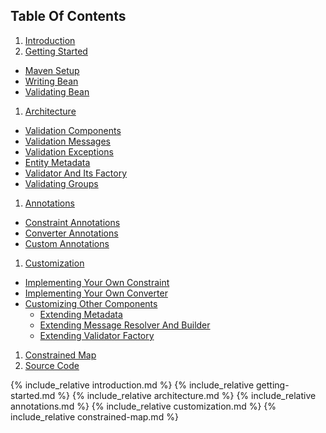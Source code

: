 ## Table Of Contents

1. <a href="#introduction">Introduction</a>
1. <a href="#getting-started">Getting Started</a>
  * <a href="#maven-setup">Maven Setup</a>
  * <a href="#writing-bean">Writing Bean</a>
  * <a href="#validating-bean">Validating Bean</a>
1. <a href="#architecture">Architecture</a>
  * <a href="#validation-components">Validation Components</a>
  * <a href="#validation-messages">Validation Messages</a>
  * <a href="#validation-exceptions">Validation Exceptions</a>
  * <a href="#entity-metadata">Entity Metadata</a>
  * <a href="#validator-and-its-factory">Validator And Its Factory</a>
  * <a href="#validating-groups">Validating Groups</a>
1. <a href="#annotations">Annotations</a>
  * <a href="#constraint-annotations">Constraint Annotations</a>
  * <a href="#converter-annotations">Converter Annotations</a>
  * <a href="#custom-annotations">Custom Annotations</a>
1. <a href="#customization">Customization</a>
  * <a href="#implementing-your-own-constraint">Implementing Your Own Constraint</a>
  * <a href="#implementing-your-own-converter">Implementing Your Own Converter</a>
  * <a href="#customizing-other-components">Customizing Other Components</a>
    - <a href="#extending-metadata">Extending Metadata</a>
    - <a href="#extending-message-resolver-and-builder">Extending Message Resolver And Builder</a>
    - <a href="#extending-validator-factory">Extending Validator Factory</a>
1. <a href="#constrained-map">Constrained Map</a>
1. <a href="https://github.com/foxinboxx/foxlabs-validation">Source Code</a>

{% include_relative introduction.md %}
{% include_relative getting-started.md %}
{% include_relative architecture.md %}
{% include_relative annotations.md %}
{% include_relative customization.md %}
{% include_relative constrained-map.md %}
